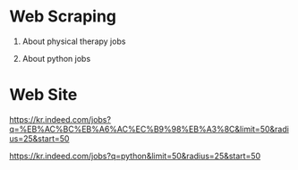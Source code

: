 # Web Scraping
1. About physical therapy jobs

2. About python jobs


# Web Site
https://kr.indeed.com/jobs?q=%EB%AC%BC%EB%A6%AC%EC%B9%98%EB%A3%8C&limit=50&radius=25&start=50

https://kr.indeed.com/jobs?q=python&limit=50&radius=25&start=50

